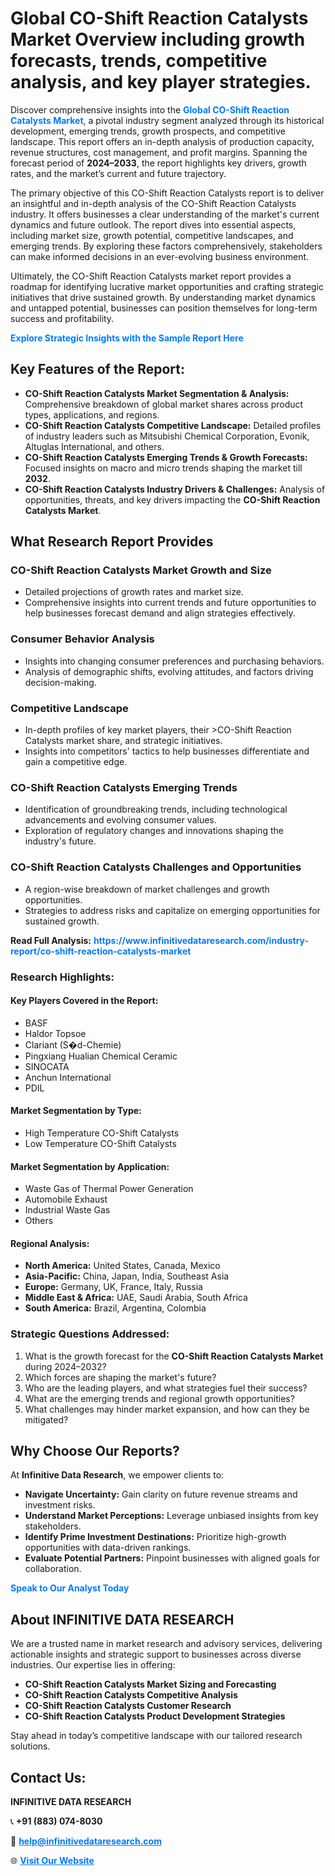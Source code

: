 <h1>Global CO-Shift Reaction Catalysts Market Overview including growth forecasts, trends, competitive analysis, and key player strategies.</h1>
<p>
Discover comprehensive insights into the 
<a href="https://www.infinitivedataresearch.com/industry-report/co-shift-reaction-catalysts-market" rel="dofollow" style="color: #007BFF; text-decoration: none;"><strong>Global CO-Shift Reaction Catalysts Market</strong></a>, a pivotal industry segment analyzed through its historical development, emerging trends, growth prospects, and competitive landscape. This report offers an in-depth analysis of production capacity, revenue structures, cost management, and profit margins. Spanning the forecast period of <strong>2024–2033</strong>, the report highlights key drivers, growth rates, and the market’s current and future trajectory.
</p>
<p>
The primary objective of this CO-Shift Reaction Catalysts report is to deliver an insightful and in-depth analysis of the CO-Shift Reaction Catalysts industry. It offers businesses a clear understanding of the market's current dynamics and future outlook. The report dives into essential aspects, including market size, growth potential, competitive landscapes, and emerging trends. By exploring these factors comprehensively, stakeholders can make informed decisions in an ever-evolving business environment.
</p>
<p>
Ultimately, the CO-Shift Reaction Catalysts market report provides a roadmap for identifying lucrative market opportunities and crafting strategic initiatives that drive sustained growth. By understanding market dynamics and untapped potential, businesses can position themselves for long-term success and profitability.
</p>
<p>
<a href="https://www.infinitivedataresearch.com/request-sample/reportId=106133" style="color: #007BFF; text-decoration: none;"><strong>Explore Strategic Insights with the Sample Report Here</strong></a>
</p>

<h2>Key Features of the Report:</h2>
<ul>
<li><strong>CO-Shift Reaction Catalysts Market Segmentation & Analysis:</strong> Comprehensive breakdown of global market shares across product types, applications, and regions.</li>
<li><strong>CO-Shift Reaction Catalysts Competitive Landscape:</strong> Detailed profiles of industry leaders such as Mitsubishi Chemical Corporation, Evonik, Altuglas International, and others.</li>
<li><strong>CO-Shift Reaction Catalysts Emerging Trends & Growth Forecasts:</strong> Focused insights on macro and micro trends shaping the market till <strong>2032</strong>.</li>
<li><strong>CO-Shift Reaction Catalysts Industry Drivers & Challenges:</strong> Analysis of opportunities, threats, and key drivers impacting the <strong>CO-Shift Reaction Catalysts Market</strong>.</li>
</ul>

<h2>What Research Report Provides</h2>
<h3>CO-Shift Reaction Catalysts Market Growth and Size</h3>
<ul>
<li>Detailed projections of growth rates and market size.</li>
<li>Comprehensive insights into current trends and future opportunities to help businesses forecast demand and align strategies effectively.</li>
</ul>

<h3>Consumer Behavior Analysis</h3>
<ul>
<li>Insights into changing consumer preferences and purchasing behaviors.</li>
<li>Analysis of demographic shifts, evolving attitudes, and factors driving decision-making.</li>
</ul>

<h3>Competitive Landscape</h3>
<ul>
<li>In-depth profiles of key market players, their >CO-Shift Reaction Catalysts market share, and strategic initiatives.</li>
<li>Insights into competitors' tactics to help businesses differentiate and gain a competitive edge.</li>
</ul>

<h3>CO-Shift Reaction Catalysts Emerging Trends</h3>
<ul>
<li>Identification of groundbreaking trends, including technological advancements and evolving consumer values.</li>
<li>Exploration of regulatory changes and innovations shaping the industry's future.</li>
</ul>

<h3>CO-Shift Reaction Catalysts Challenges and Opportunities</h3>
<ul>
<li>A region-wise breakdown of market challenges and growth opportunities.</li>
<li>Strategies to address risks and capitalize on emerging opportunities for sustained growth.</li>
</ul>
<p><strong>Read Full Analysis:</strong> <a href="https://www.infinitivedataresearch.com/industry-report/co-shift-reaction-catalysts-market" rel="dofollow" style="color: #007BFF; text-decoration: none;"><strong>https://www.infinitivedataresearch.com/industry-report/co-shift-reaction-catalysts-market</strong></a></p>
<h3>Research Highlights:</h3>
<h4>Key Players Covered in the Report:</h4>
<ul><li>BASF</li><li>Haldor Topsoe</li><li>Clariant (S�d-Chemie)</li><li>Pingxiang Hualian Chemical Ceramic</li><li>SINOCATA</li><li>Anchun International</li><li>PDIL</li></ul>
<h4>Market Segmentation by Type:</h4>
<ul><li>High Temperature CO-Shift Catalysts</li><li>Low Temperature CO-Shift Catalysts</li></ul>
<h4>Market Segmentation by Application:</h4>
<ul><li>Waste Gas of Thermal Power Generation</li><li>Automobile Exhaust</li><li>Industrial Waste Gas</li><li>Others</li></ul>

<h4>Regional Analysis:</h4>
<ul>
<li><strong>North America:</strong> United States, Canada, Mexico</li>
<li><strong>Asia-Pacific:</strong> China, Japan, India, Southeast Asia</li>
<li><strong>Europe:</strong> Germany, UK, France, Italy, Russia</li>
<li><strong>Middle East & Africa:</strong> UAE, Saudi Arabia, South Africa</li>
<li><strong>South America:</strong> Brazil, Argentina, Colombia</li>
</ul>

<h3>Strategic Questions Addressed:</h3>
<ol>
<li>What is the growth forecast for the <strong>CO-Shift Reaction Catalysts Market</strong> during 2024–2032?</li>
<li>Which forces are shaping the market's future?</li>
<li>Who are the leading players, and what strategies fuel their success?</li>
<li>What are the emerging trends and regional growth opportunities?</li>
<li>What challenges may hinder market expansion, and how can they be mitigated?</li>
</ol>

<h2>Why Choose Our Reports?</h2>
<p>At <strong>Infinitive Data Research</strong>, we empower clients to:</p>
<ul>
<li><strong>Navigate Uncertainty:</strong> Gain clarity on future revenue streams and investment risks.</li>
<li><strong>Understand Market Perceptions:</strong> Leverage unbiased insights from key stakeholders.</li>
<li><strong>Identify Prime Investment Destinations:</strong> Prioritize high-growth opportunities with data-driven rankings.</li>
<li><strong>Evaluate Potential Partners:</strong> Pinpoint businesses with aligned goals for collaboration.</li>
</ul>
<p><a href="https://www.infinitivedataresearch.com/industry-report/co-shift-reaction-catalysts-market" rel="dofollow" style="color: #007BFF; text-decoration: none;"><strong>Speak to Our Analyst Today</strong></a></p>

<h2>About INFINITIVE DATA RESEARCH</h2>
<p>We are a trusted name in market research and advisory services, delivering actionable insights and strategic support to businesses across diverse industries. Our expertise lies in offering:</p>
<ul>
<li><strong>CO-Shift Reaction Catalysts Market Sizing and Forecasting</strong></li>
<li><strong>CO-Shift Reaction Catalysts Competitive Analysis</strong></li>
<li><strong>CO-Shift Reaction Catalysts Customer Research</strong></li>
<li><strong>CO-Shift Reaction Catalysts Product Development Strategies</strong></li>
</ul>
<p>Stay ahead in today’s competitive landscape with our tailored research solutions.</p>

<h2>Contact Us:</h2>
<p><strong>INFINITIVE DATA RESEARCH</strong></p>
<p>📞 <strong>+91 (883) 074-8030</strong></p>
<p>📧 <strong><a href="mailto:help@infinitivedataresearch.com" style="color: #007BFF;">help@infinitivedataresearch.com</a></strong></p>
<p>🌐 <strong><a href="https://www.infinitivedataresearch.com" rel="dofollow" style="color: #007BFF;">Visit Our Website</a></strong></p>
